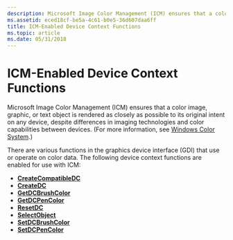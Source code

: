 ```yaml
---
description: Microsoft Image Color Management (ICM) ensures that a color image, graphic, or text object is rendered as closely as possible to its original intent on any device, despite differences in imaging technologies and color capabilities between devices.
ms.assetid: eced18cf-be5a-4c61-b0e5-36d607daa6ff
title: ICM-Enabled Device Context Functions
ms.topic: article
ms.date: 05/31/2018
---
```


# ICM-Enabled Device Context Functions

Microsoft Image Color Management (ICM) ensures that a color image, graphic, or text object is rendered as closely as possible to its original intent on any device, despite differences in imaging technologies and color capabilities between devices. (For more information, see [Windows Color System](/previous-versions//dd372446(v=vs.85)).)

There are various functions in the graphics device interface (GDI) that use or operate on color data. The following device context functions are enabled for use with ICM:

-   [**CreateCompatibleDC**](/windows/desktop/api/Wingdi/nf-wingdi-createcompatibledc)
-   [**CreateDC**](/windows/desktop/api/Wingdi/nf-wingdi-createdca)
-   [**GetDCBrushColor**](/windows/desktop/api/WinGdi/nf-wingdi-getdcbrushcolor)
-   [**GetDCPenColor**](/windows/desktop/api/WinGdi/nf-wingdi-getdcpencolor)
-   [**ResetDC**](/windows/desktop/api/Wingdi/nf-wingdi-resetdca)
-   [**SelectObject**](/windows/desktop/api/Wingdi/nf-wingdi-selectobject)
-   [**SetDCBrushColor**](/windows/desktop/api/Wingdi/nf-wingdi-setdcbrushcolor)
-   [**SetDCPenColor**](/windows/desktop/api/Wingdi/nf-wingdi-setdcpencolor)

 

 
